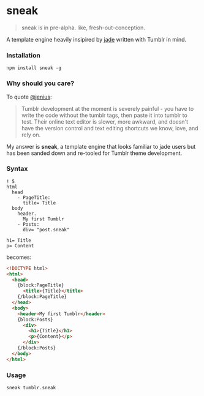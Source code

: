 sneak
=============

> sneak is in pre-alpha.  like, fresh-out-conception.  

A template engine heavily insipired by [jade](http://www.github.com/visionmedia/jade) written with Tumblr in mind.

### Installation
`npm install sneak -g`

### Why should you care?
To quote [@jenius](https://github.com/carrot/carrot-the-company/blob/master/ideas/tumblr-parser.md):

> Tumblr development at the moment is severely painful - you have to write the code without the tumblr tags, then paste it into tumblr to test. Their online text editor is slower, more awkward, and doesn't have the version control and text editing shortcuts we know, love, and rely on.

My answer is **sneak**, a template engine that looks familiar to jade users but has been sanded down and re-tooled for Tumblr theme development.

### Syntax
```
! 5
html
  head
    - PageTitle:
      title= Title
  body
    header.
      My first Tumblr
    - Posts:
      div= "post.sneak"
```
```
h1= Title
p= Content
```
becomes:
```html
<!DOCTYPE html>
<html>
  <head>
    {block:PageTitle}
      <title>{Title}</title>
    {/block:PageTitle}
  </head>
  <body>
    <header>My first Tumblr</header>
    {block:Posts}
      <div>
        <h1>{Title}</h1>
        <p>{Content}</p>
      </div>
    {/block:Posts}
  </body>
</html>
```

### Usage
`sneak tumblr.sneak`
